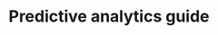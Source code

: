 ---
title: Predictive analytics guide
bundle: predictive-analytics
icon: "c8y-icon c8y-icon-data-explorer"
type: root
layout: root
weight: 120
---